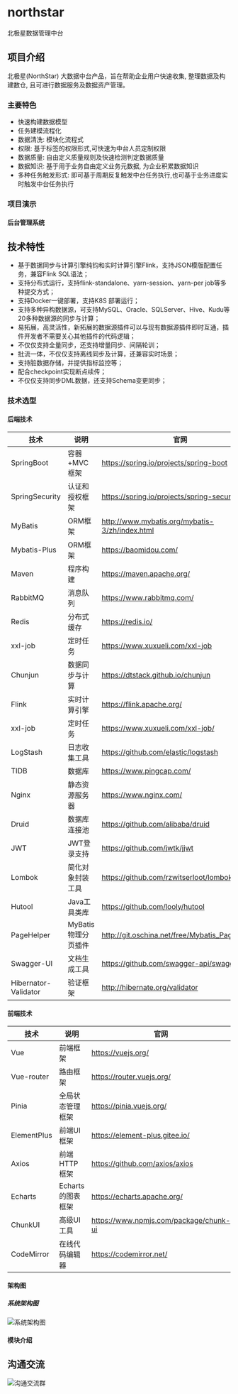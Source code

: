 # northstar
北极星数据管理中台

## 项目介绍
北极星(NorthStar) 大数据中台产品，旨在帮助企业用户快速收集, 整理数据及构建数仓, 且可进行数据服务及数据资产管理。
### 主要特色
- 快速构建数据模型
- 任务建模流程化
- 数据清洗: 模块化流程式
- 权限: 基于标签的权限形式,可快速为中台人员定制权限
- 数据质量: 自由定义质量规则及快速检测判定数据质量
- 数据知识: 基于用于业务自由定义业务元数据, 为企业积累数据知识
- 多种任务触发形式: 即可基于周期反复触发中台任务执行,也可基于业务进度实时触发中台任务执行

### 项目演示
#### 后台管理系统


## 技术特性
- 基于数据同步与计算引擎纯钧和实时计算引擎Flink，支持JSON模版配置任务，兼容Flink SQL语法；
- 支持分布式运行，支持flink-standalone、yarn-session、yarn-per job等多种提交方式；
- 支持Docker一键部署，支持K8S 部署运行；
- 支持多种异构数据源，可支持MySQL、Oracle、SQLServer、Hive、Kudu等20多种数据源的同步与计算；
- 易拓展，高灵活性，新拓展的数据源插件可以与现有数据源插件即时互通，插件开发者不需要关心其他插件的代码逻辑；
- 不仅仅支持全量同步，还支持增量同步、间隔轮训；
- 批流一体，不仅仅支持离线同步及计算，还兼容实时场景；
- 支持脏数据存储，并提供指标监控等；
- 配合checkpoint实现断点续传；
- 不仅仅支持同步DML数据，还支持Schema变更同步；

### 技术选型

#### 后端技术

| 技术                 | 说明                | 官网                                           |
| -------------------- | ------------------- | ---------------------------------------------- |
| SpringBoot           | 容器+MVC框架        | https://spring.io/projects/spring-boot         |
| SpringSecurity       | 认证和授权框架      | https://spring.io/projects/spring-security     |
| MyBatis              | ORM框架             | http://www.mybatis.org/mybatis-3/zh/index.html |
| Mybatis-Plus         | ORM框架            | https://baomidou.com/    |
| Maven                | 程序构建            | https://maven.apache.org/       |
| RabbitMQ             | 消息队列            | https://www.rabbitmq.com/                      |
| Redis                | 分布式缓存          | https://redis.io/                              |
| xxl-job              | 定时任务            | https://www.xuxueli.com/xxl-job                        |
| Chunjun              | 数据同步与计算       | https://dtstack.github.io/chunjun                        |
| Flink                | 实时计算引擎         | https://flink.apache.org/                       |
| xxl-job              | 定时任务            | https://www.xuxueli.com/xxl-job/                        |
| LogStash             | 日志收集工具        | https://github.com/elastic/logstash            |
| TIDB                 | 数据库             | https://www.pingcap.com/              |
| Nginx                | 静态资源服务器      | https://www.nginx.com/                         |
| Druid                | 数据库连接池        | https://github.com/alibaba/druid               |   |
| JWT                  | JWT登录支持         | https://github.com/jwtk/jjwt                   |
| Lombok               | 简化对象封装工具    | https://github.com/rzwitserloot/lombok         |
| Hutool               | Java工具类库        | https://github.com/looly/hutool                |
| PageHelper           | MyBatis物理分页插件 | http://git.oschina.net/free/Mybatis_PageHelper |
| Swagger-UI           | 文档生成工具        | https://github.com/swagger-api/swagger-ui      |
| Hibernator-Validator | 验证框架            | http://hibernate.org/validator                 |

#### 前端技术

| 技术       | 说明                   | 官网                                    |
| ---------- | --------------------- | -------------------------------------- |
| Vue        | 前端框架               | https://vuejs.org/                     |
| Vue-router | 路由框架               | https://router.vuejs.org/              |
| Pinia      | 全局状态管理框架        | https://pinia.vuejs.org/               |
| ElementPlus| 前端UI框架             | https://element-plus.gitee.io/         |
| Axios      | 前端HTTP框架           | https://github.com/axios/axios         |
| Echarts    | Echarts的图表框架      | https://echarts.apache.org/             |
| ChunkUI    | 高级UI工具             | https://www.npmjs.com/package/chunk-ui |
| CodeMirror | 在线代码编辑器          | https://codemirror.net/                |

#### 架构图

##### 系统架构图

![系统架构图](https://northstarbdg.github.io/northstar/%E6%9E%B6%E6%9E%84%E5%9B%BE%E7%89%87.png)


#### 模块介绍

## 沟通交流

![沟通交流群](https://northstarbdg.github.io/northstar/%E6%9E%B6%E6%9E%84%E5%9B%BE%E7%89%87.png)
